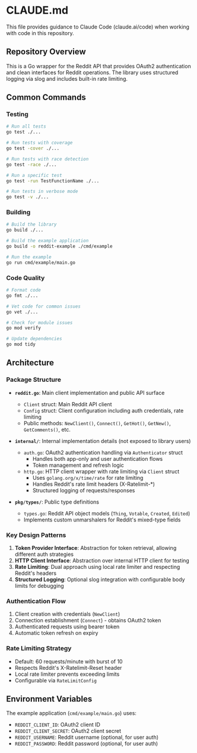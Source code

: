 # CLAUDE.md

This file provides guidance to Claude Code (claude.ai/code) when working with code in this repository.

## Repository Overview

This is a Go wrapper for the Reddit API that provides OAuth2 authentication and clean interfaces for Reddit operations. The library uses structured logging via slog and includes built-in rate limiting.

## Common Commands

### Testing
```bash
# Run all tests
go test ./...

# Run tests with coverage
go test -cover ./...

# Run tests with race detection
go test -race ./...

# Run a specific test
go test -run TestFunctionName ./...

# Run tests in verbose mode
go test -v ./...
```

### Building
```bash
# Build the library
go build ./...

# Build the example application
go build -o reddit-example ./cmd/example

# Run the example
go run cmd/example/main.go
```

### Code Quality
```bash
# Format code
go fmt ./...

# Vet code for common issues
go vet ./...

# Check for module issues
go mod verify

# Update dependencies
go mod tidy
```

## Architecture

### Package Structure
- **`reddit.go`**: Main client implementation and public API surface
  - `Client` struct: Main Reddit API client
  - `Config` struct: Client configuration including auth credentials, rate limiting
  - Public methods: `NewClient()`, `Connect()`, `GetHot()`, `GetNew()`, `GetComments()`, etc.

- **`internal/`**: Internal implementation details (not exposed to library users)
  - `auth.go`: OAuth2 authentication handling via `Authenticator` struct
    - Handles both app-only and user authentication flows
    - Token management and refresh logic
  - `http.go`: HTTP client wrapper with rate limiting via `Client` struct
    - Uses `golang.org/x/time/rate` for rate limiting
    - Handles Reddit's rate limit headers (X-Ratelimit-*)
    - Structured logging of requests/responses

- **`pkg/types/`**: Public type definitions
  - `types.go`: Reddit API object models (`Thing`, `Votable`, `Created`, `Edited`)
  - Implements custom unmarshalers for Reddit's mixed-type fields

### Key Design Patterns

1. **Token Provider Interface**: Abstraction for token retrieval, allowing different auth strategies
2. **HTTP Client Interface**: Abstraction over internal HTTP client for testing
3. **Rate Limiting**: Dual approach using local rate limiter and respecting Reddit's headers
4. **Structured Logging**: Optional slog integration with configurable body limits for debugging

### Authentication Flow
1. Client creation with credentials (`NewClient`)
2. Connection establishment (`Connect`) - obtains OAuth2 token
3. Authenticated requests using bearer token
4. Automatic token refresh on expiry

### Rate Limiting Strategy
- Default: 60 requests/minute with burst of 10
- Respects Reddit's X-Ratelimit-Reset header
- Local rate limiter prevents exceeding limits
- Configurable via `RateLimitConfig`

## Environment Variables

The example application (`cmd/example/main.go`) uses:
- `REDDIT_CLIENT_ID`: OAuth2 client ID
- `REDDIT_CLIENT_SECRET`: OAuth2 client secret
- `REDDIT_USERNAME`: Reddit username (optional, for user auth)
- `REDDIT_PASSWORD`: Reddit password (optional, for user auth)